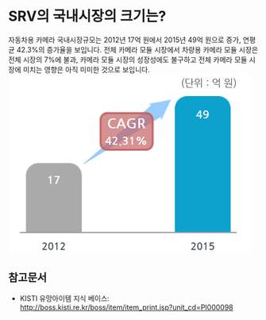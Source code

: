 # SRV의 국내시장의 크기는?
자동차용 카메라 국내시장규모는 2012년 17억 원에서 2015년 49억 원으로 증가, 연평균 42.3%의 증가율을 보입니다.
전체 카메라 모듈 시장에서 차량용 카메라 모듈 시장은 전체 시장의 7%에 불과, 카메라 모듈 시장의 성장성에도 불구하고 전체 카메라 모듈 시장에 미치는 영향은 아직 미미한 것으로 보입니다.
![ ](./images/SRV_Q12_2_1.PNG) 

## 참고문서
- KISTI 유망아이템 지식 베이스: http://boss.kisti.re.kr/boss/item/item_print.jsp?unit_cd=PI000098